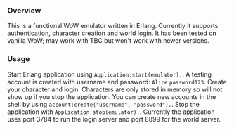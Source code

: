 ### Overview
This is a functional WoW emulator written in Erlang. Currently it supports authentication, character creation and world login. It has been tested on vanilla WoW; may work with TBC but won't work with newer versions.


### Usage
Start Erlang application using `Application:start(emulator).`. A testing account is created with username and password: `Alice` `password123`. Create your character and login. Characters are only stored in memory so will not show up if you stop the application. You can create new accounts in the shell by using `account:create("username", "password").`. Stop the application with `Application:stop(emulator).`. Currently the application uses port 3784 to run the login server and port 8899 for the world server.
